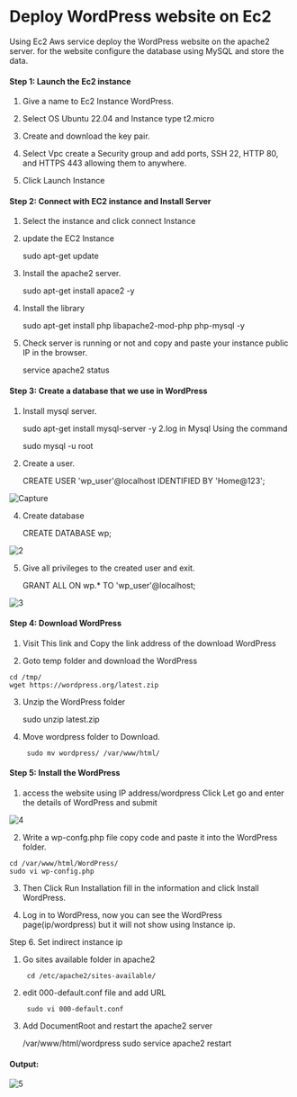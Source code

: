 
# Deploy WordPress website on Ec2

Using Ec2 Aws service deploy the WordPress website on the apache2 server. for the website configure the database using MySQL and store the data.

#### Step 1: Launch the Ec2 instance

1. Give a name to Ec2 Instance WordPress.

2. Select OS Ubuntu 22.04 and Instance type t2.micro

3. Create and download the key pair.

4. Select Vpc create a Security group and add ports, SSH 22, HTTP 80, and HTTPS 443 allowing them to anywhere.

5. Click Launch Instance


#### Step 2: Connect with EC2 instance and Install Server 

1. Select the instance and click connect Instance

2. update the EC2 Instance
    
    sudo apt-get update

3. Install the apache2 server.

    sudo apt-get install apace2 -y
4. Install the library

    sudo apt-get install php libapache2-mod-php php-mysql -y

5. Check server is running or not and copy and paste your instance public IP in the browser.

    service apache2 status


#### Step 3: Create a database that we use in WordPress

1. Install mysql server.

    sudo apt-get install mysql-server -y
2.log in Mysql Using the command

    sudo mysql -u root

3. Create a user.

    CREATE USER 'wp_user'@localhost IDENTIFIED BY 'Home@123';


![Capture](https://github.com/dharmaraj257/Hosting-a-Word-press-website-on-AWS/assets/100831265/4062ffb2-a77b-47a7-9e79-c4ac183e2af2)

4. Create database 
    
    CREATE DATABASE wp;

![2](https://github.com/dharmaraj257/Hosting-a-Word-press-website-on-AWS/assets/100831265/bddcb9e5-1ce4-40f8-a920-afcaf28a4702)


5. Give all privileges to the created user and exit.

    GRANT ALL ON wp.* TO 'wp_user'@localhost;

![3](https://github.com/dharmaraj257/Hosting-a-Word-press-website-on-AWS/assets/100831265/8f82fe61-f87c-403c-b5cc-520a501db10c)

#### Step 4: Download WordPress
1. Visit This link and Copy the link address of the download WordPress

2. Goto temp folder and download the WordPress
``` 
cd /tmp/
wget https://wordpress.org/latest.zip
```
3. Unzip the WordPress folder 

    sudo unzip latest.zip

4. Move wordpress folder to Download.

        sudo mv wordpress/ /var/www/html/

#### Step 5: Install the WordPress 

1. access the website using IP address/wordpress Click Let go 
and enter the details of WordPress and submit


![4](https://github.com/dharmaraj257/Hosting-a-Word-press-website-on-AWS/assets/100831265/b556df62-ada8-4498-992b-eda156a8bef9)


2. Write a wp-confg.php file copy code and paste it into the WordPress folder.

```
cd /var/www/html/WordPress/
sudo vi wp-config.php
```

3. Then Click Run Installation fill in the information and click Install WordPress.

4. Log in to WordPress, now you can see the WordPress page(ip/wordpress) but  it will not show using Instance ip.

Step 6. Set indirect instance ip 

1. Go sites available folder in apache2

        cd /etc/apache2/sites-available/

2. edit 000-default.conf file and add URL 
    
        sudo vi 000-default.conf
 3. Add DocumentRoot and restart the apache2 server 

    /var/www/html/wordpress
    sudo service apache2 restart

#### Output:

![5](https://github.com/dharmaraj257/Hosting-a-Word-press-website-on-AWS/assets/100831265/1def745c-06c8-4a23-9cdd-d31b1e8d58fb)
